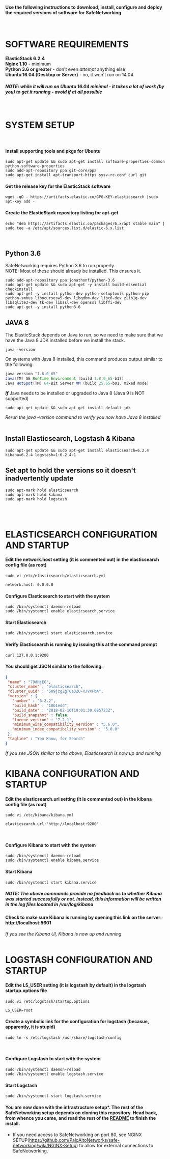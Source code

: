 #### Use the following instructions to download, install, configure and deploy the required versions of software for SafeNetworking
<br/>

# SOFTWARE REQUIREMENTS
**ElasticStack 6.2.4**  <br/>
**Nginx 1.10** - minimum<br/>
**Python 3.6 or greater** - don't even *attempt* anything else<br/>
**Ubuntu 16.04 (Desktop or Server)** - no, it won't run on 14.04<br/>
##### NOTE: while it **will** run on Ubuntu 16.04 minimal - it takes a lot of work (*by you*) to get it running - avoid if at all possible
<br/>

# SYSTEM SETUP 
</br>

#### Install supporting tools and pkgs for Ubuntu
```
sudo apt-get update && sudo apt-get install software-properties-common python-software-properties
sudo add-apt-repository ppa:git-core/ppa
sudo apt-get install apt-transport-https sysv-rc-conf curl git
```

#### Get the release key for the ElasticStack software
```
wget -qO - https://artifacts.elastic.co/GPG-KEY-elasticsearch |sudo apt-key add -
```

#### Create the ElasticStack repository listing for apt-get
```
echo "deb https://artifacts.elastic.co/packages/6.x/apt stable main" | sudo tee -a /etc/apt/sources.list.d/elastic-6.x.list
```
</br>


## Python 3.6
SafeNetworking requires Python 3.6 to run properly. <br/>
NOTE: Most of these should already be installed.  This ensures it.  
```
sudo add-apt-repository ppa:jonathonf/python-3.6
sudo apt-get update && sudo apt-get -y install build-essential checkinstall 
sudo apt-get -y install python-dev python-setuptools python-pip python-smbus libncursesw5-dev libgdbm-dev libc6-dev zlib1g-dev libsqlite3-dev tk-dev libssl-dev openssl libffi-dev 
sudo apt-get -y install python3.6
```

## JAVA 8
The ElasticStack depends on Java to run, so we need to make sure that we have the Java 8 JDK installed before we install the stack.
```
java -version
```
On systems with Java 8 installed, this command produces output similar to the following:
```java
java version "1.8.0_65"
Java(TM) SE Runtime Environment (build 1.8.0_65-b17)
Java HotSpot(TM) 64-Bit Server VM (build 25.65-b01, mixed mode)
```
***If*** Java needs to be installed or upgraded to Java 8 (Java 9 is NOT supported)
```
sudo apt-get update && sudo apt-get install default-jdk
```
*Rerun the java -version command to verify you now have Java 8 installed*
</br>
</br>

## Install Elasticsearch, Logstash & Kibana
```
sudo apt-get update && sudo apt-get install elasticsearch=6.2.4 kibana=6.2.4 logstash=1:6.2.4-1
```

## Set apt to hold the versions so it doesn't inadvertently update
```
sudo apt-mark hold elasticsearch
sudo apt-mark hold kibana
sudo apt-mark hold logstash
```

</br>
</br>



# ELASTICSEARCH CONFIGURATION AND STARTUP

#### Edit the network.host setting (it is commented out) in the elasticsearch config file (as root)
```
sudo vi /etc/elasticsearch/elasticsearch.yml 
```

```network.host: 0.0.0.0```
</br>

#### Configure Elasticsearch to start with the system
```
sudo /bin/systemctl daemon-reload
sudo /bin/systemctl enable elasticsearch.service
```

#### Start Elasticsearch
```
sudo /bin/systemctl start elasticsearch.service
```

#### Verify Elasticsearch is running by issuing this at the command prompt
```
curl 127.0.0.1:9200
```
#### You should get JSON similar to the following:
```json
{
 "name" : "79dHjEG",
 "cluster_name" : "elasticsearch",
 "cluster_uuid" : "S09jzgZgTOa3ZO-xJVXFbA",
 "version" : {
   "number" : "6.2.2",
   "build_hash" : "10b1edd",
   "build_date" : "2018-02-16T19:01:30.685723Z",
   "build_snapshot" : false,
   "lucene_version" : "7.2.1",
   "minimum_wire_compatibility_version" : "5.6.0",
   "minimum_index_compatibility_version" : "5.0.0"
 },
 "tagline" : "You Know, for Search"
}
```
*If you see JSON similar to the above, Elasticsearch is now up and running*




# KIBANA CONFIGURATION AND STARTUP
#### Edit the elasticsearch.url setting (it is commented out) in the kibana config file (as root)
```
sudo vi /etc/kibana/kibana.yml 
```
```elasticsearch.url:"http://localhost:9200"```

</br>

#### Configure Kibana to start with the system
```
sudo /bin/systemctl daemon-reload
sudo /bin/systemctl enable kibana.service
```

#### Start Kibana
```
sudo /bin/systemctl start kibana.service
```

##### NOTE: The above commands provide no feedback as to whether Kibana was started successfully or not. Instead, this information will be written in the log files located in /var/log/kibana

#### Check to make sure Kibana is running by opening this link on the server: http://localhost:5601

*If you see the Kibana UI, Kibana is now up and running*
</br>
</br>


# LOGSTASH CONFIGURATION AND STARTUP
#### Edit the LS_USER setting (it is logstash by default) in the logstash startup.options file 
```
sudo vi /etc/logstash/startup.options
```
```LS_USER=root```

#### Create a symbolic link for the configuration for logstash (becasue, apparently, it is stupid)
```
sudo ln -s /etc/logstash /usr/share/logstash/config
```
</br>


#### Configure Logstash to start with the system
```
sudo /bin/systemctl daemon-reload
sudo /bin/systemctl enable logstash.service
```

#### Start Logstash
```
sudo /bin/systemctl start logstash.service
```


#### You are now done with the infrastructure setup*.  The rest of the SafeNetworking setup depends on cloning this repository.  Head back, from whence you came, and read the rest of the [README](https://github.com/PaloAltoNetworks/safe-networking) to finish the install.  

* If you need access to SafeNetworking on port 80, see NGINX SETUP(https://github.com/PaloAltoNetworks/safe-networking/wiki/NGINX-Setup) to allow for external connections to SafeNetworking.